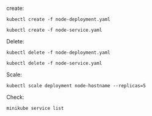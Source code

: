
create:
```
kubectl create -f node-deployment.yaml
```
```
kubectl create -f node-service.yaml
```
Delete:
```
kubectl delete -f node-deployment.yaml
```

```
kubectl delete -f node-service.yaml
```

Scale:
```
kubectl scale deployment node-hostname --replicas=5
```

Check:
```
minikube service list
```